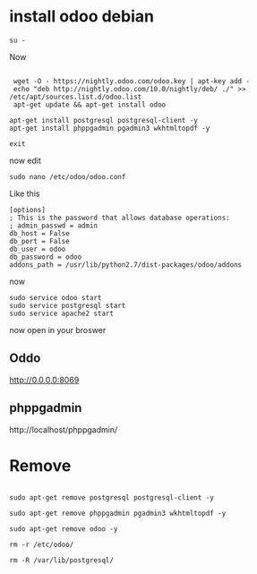 # install odoo debian 
```
su -
```

Now 

```

 wget -O - https://nightly.odoo.com/odoo.key | apt-key add -
 echo "deb http://nightly.odoo.com/10.0/nightly/deb/ ./" >> /etc/apt/sources.list.d/odoo.list
 apt-get update && apt-get install odoo

apt-get install postgresql postgresql-client -y
apt-get install phppgadmin pgadmin3 wkhtmltopdf -y

exit
```

now edit 
```
sudo nano /etc/odoo/odoo.conf
```
Like this

```
[options]
; This is the password that allows database operations:
; admin_passwd = admin
db_host = False
db_port = False
db_user = odoo
db_password = odoo
addons_path = /usr/lib/python2.7/dist-packages/odoo/addons
```
now

```
sudo service odoo start
sudo service postgresql start
sudo service apache2 start

```

now open in your broswer 
## Oddo
http://0.0.0.0:8069

## phppgadmin 
http://localhost/phppgadmin/


# Remove


```

sudo apt-get remove postgresql postgresql-client -y

sudo apt-get remove phppgadmin pgadmin3 wkhtmltopdf -y

sudo apt-get remove odoo -y

rm -r /etc/odoo/

rm -R /var/lib/postgresql/


```





